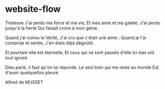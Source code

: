 # website-flow


Tristesse
J'ai perdu ma force et ma vie,
Et mes amis et ma gaieté;
J'ai perdu jusqu'à la fierté
Qui faisait croire à mon génie.

Quand j'ai connu la Vérité,
J'ai cru que c'était une amie ;
Quand je l'ai comprise et sentie,
J'en étais déjà dégoûté.

Et pourtant elle est éternelle,
Et ceux qui se sont passés d'elle
Ici-bas ont tout ignoré.

Dieu parle, il faut qu'on lui réponde.
Le seul bien qui me reste au monde
Est d'avoir quelquefois pleuré.


Alfred de MUSSET